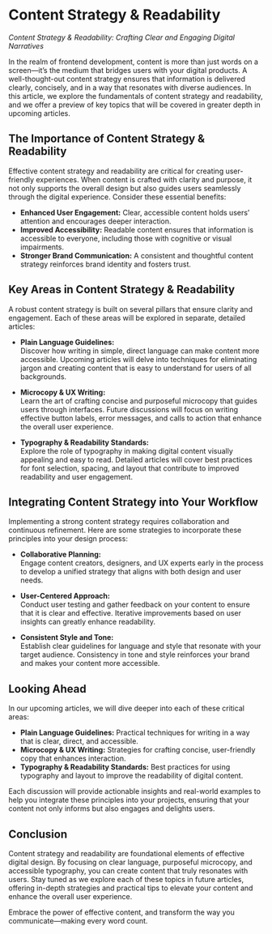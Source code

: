 # Content Strategy &amp; Readability

*Content Strategy & Readability: Crafting Clear and Engaging Digital Narratives*

In the realm of frontend development, content is more than just words on a screen—it’s the medium that bridges users with your digital products. A well-thought-out content strategy ensures that information is delivered clearly, concisely, and in a way that resonates with diverse audiences. In this article, we explore the fundamentals of content strategy and readability, and we offer a preview of key topics that will be covered in greater depth in upcoming articles.

## The Importance of Content Strategy & Readability

Effective content strategy and readability are critical for creating user-friendly experiences. When content is crafted with clarity and purpose, it not only supports the overall design but also guides users seamlessly through the digital experience. Consider these essential benefits:

- **Enhanced User Engagement:** Clear, accessible content holds users’ attention and encourages deeper interaction.
- **Improved Accessibility:** Readable content ensures that information is accessible to everyone, including those with cognitive or visual impairments.
- **Stronger Brand Communication:** A consistent and thoughtful content strategy reinforces brand identity and fosters trust.

## Key Areas in Content Strategy & Readability

A robust content strategy is built on several pillars that ensure clarity and engagement. Each of these areas will be explored in separate, detailed articles:

- **Plain Language Guidelines:**  
  Discover how writing in simple, direct language can make content more accessible. Upcoming articles will delve into techniques for eliminating jargon and creating content that is easy to understand for users of all backgrounds.

- **Microcopy & UX Writing:**  
  Learn the art of crafting concise and purposeful microcopy that guides users through interfaces. Future discussions will focus on writing effective button labels, error messages, and calls to action that enhance the overall user experience.

- **Typography & Readability Standards:**  
  Explore the role of typography in making digital content visually appealing and easy to read. Detailed articles will cover best practices for font selection, spacing, and layout that contribute to improved readability and user engagement.

## Integrating Content Strategy into Your Workflow

Implementing a strong content strategy requires collaboration and continuous refinement. Here are some strategies to incorporate these principles into your design process:

- **Collaborative Planning:**  
  Engage content creators, designers, and UX experts early in the process to develop a unified strategy that aligns with both design and user needs.

- **User-Centered Approach:**  
  Conduct user testing and gather feedback on your content to ensure that it is clear and effective. Iterative improvements based on user insights can greatly enhance readability.

- **Consistent Style and Tone:**  
  Establish clear guidelines for language and style that resonate with your target audience. Consistency in tone and style reinforces your brand and makes your content more accessible.

## Looking Ahead

In our upcoming articles, we will dive deeper into each of these critical areas:

- **Plain Language Guidelines:** Practical techniques for writing in a way that is clear, direct, and accessible.
- **Microcopy & UX Writing:** Strategies for crafting concise, user-friendly copy that enhances interaction.
- **Typography & Readability Standards:** Best practices for using typography and layout to improve the readability of digital content.

Each discussion will provide actionable insights and real-world examples to help you integrate these principles into your projects, ensuring that your content not only informs but also engages and delights users.

## Conclusion

Content strategy and readability are foundational elements of effective digital design. By focusing on clear language, purposeful microcopy, and accessible typography, you can create content that truly resonates with users. Stay tuned as we explore each of these topics in future articles, offering in-depth strategies and practical tips to elevate your content and enhance the overall user experience.

Embrace the power of effective content, and transform the way you communicate—making every word count.